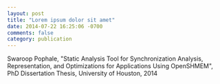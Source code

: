 ```yaml
---
layout: post
title: "Lorem ipsum dolor sit amet"
date: 2014-07-22 16:25:06 -0700
comments: false
category: publication
---
```


Swaroop Pophale, "Static Analysis Tool for Synchronization Analysis, Representation, and Optimizations for Applications Using OpenSHMEM", PhD Dissertation Thesis, University of Houston, 2014
